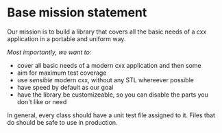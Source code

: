 # Base mission statement

Our mission is to build a library that covers all the basic needs of a cxx application in a portable and uniform way. 

*Most importantly, we want to:*
- cover all basic needs of a modern cxx application and then some
- aim for maximum test coverage
- use _sensible_ modern cxx, without any STL whereever possible
- have speed by default as our goal
- have the library be customizeable, so you can disable the parts you don't like or need

In general, every class should have a unit test file assigned to it. Files that do should be safe to use in production.